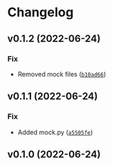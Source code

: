 # Changelog

<!--next-version-placeholder-->

## v0.1.2 (2022-06-24)
### Fix
* Removed mock files ([`b10ad66`](https://github.com/SebastianBelmonte95/spaced/commit/b10ad66de44c632ed74f32740a107925e4222397))

## v0.1.1 (2022-06-24)
### Fix
* Added mock.py ([`a5505fe`](https://github.com/SebastianBelmonte95/spaced/commit/a5505fecedf332512f86541a91e88ba2588bc90e))

## v0.1.0 (2022-06-24)

